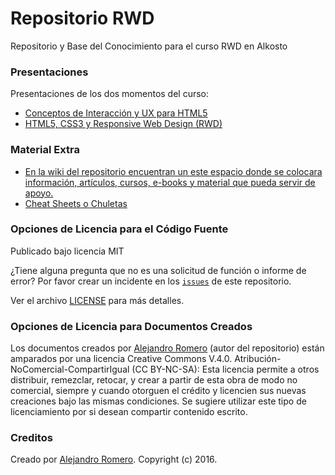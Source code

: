 # Repositorio RWD
Repositorio y Base del Conocimiento para el curso RWD en Alkosto

### Presentaciones

Presentaciones de los dos momentos del curso:

* [Conceptos de Interacción y UX para HTML5](https://www.dropbox.com/s/gsd2gfimkyuggdl/slides_carwd.pdf?dl=0)
* [HTML5, CSS3 y Responsive Web Design (RWD)](https://www.dropbox.com/s/smvy6f8ofizsqos/slides_rwd_html5.pdf?dl=0)

### Material Extra

* [En la wiki del repositorio encuentran un este espacio donde se colocara información, artículos, cursos, e-books y material que pueda servir de apoyo.](https://github.com/alejo8591/carwd/wiki)
* [Cheat Sheets o Chuletas](https://github.com/alejo8591/carwd/wiki/Cheat-Sheets)

### Opciones de Licencia para el Código Fuente

Publicado bajo licencia MIT

¿Tiene alguna pregunta que no es una solicitud de función o informe de error? Por favor crear un incidente en los  [`issues`](https://github.com/alejo8591/carwd/issues) de este repositorio.

Ver el archivo [LICENSE](https://github.com/alejo8591/carwd/blob/master/LICENSE) para más detalles.

### Opciones de Licencia para Documentos Creados

Los documentos creados por [Alejandro Romero](http://www.linkedin.com/in/alejo8591) (autor del repositorio) están amparados por una licencia Creative Commons V.4.0. Atribución-NoComercial-CompartirIgual (CC BY-NC-SA): Esta licencia permite a otros distribuir, remezclar, retocar, y crear a partir de esta obra de modo no comercial, siempre y cuando otorguen el crédito y licencien sus nuevas creaciones bajo las mismas condiciones. Se sugiere utilizar este tipo de licenciamiento por si desean compartir contenido escrito.


### Creditos

Creado por [Alejandro Romero](http://www.linkedin.com/in/alejo8591). Copyright (c) 2016.